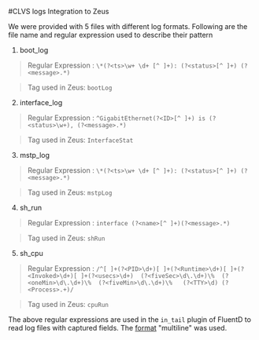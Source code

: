 #CLVS logs Integration to Zeus

We were provided with 5 files with different log formats. Following are the file name and regular expression used to describe their pattern

1. boot_log

>Regular Expression : `\*(?<ts>\w+ \d+ [^ ]+): (?<status>[^ ]+) (?<message>.*)`

>Tag used in Zeus: `bootLog`

2. interface_log

>Regular Expression : `^GigabitEthernet(?<ID>[^ ]+) is (?<status>\w+), (?<message>.*)`

>Tag used in Zeus: `InterfaceStat`

3. mstp_log

>Regular Expression : `\*(?<ts>\w+ \d+ [^ ]+): (?<status>[^ ]+) (?<message>.*)`

>Tag used in Zeus: `mstpLog`

4. sh_run

>Regular Expression : `interface (?<name>[^ ]+)(?<message>.*)`

>Tag used in Zeus: `shRun`

5. sh_cpu

>Regular Expression : `/^[ ]+(?<PID>\d+)[ ]+(?<Runtime>\d+)[ ]+(?<Invoked>\d+)[ ]+(?<usecs>\d+)  (?<fiveSec>\d\.\d+)\%  (?<oneMin>\d\.\d+)\%  (?<fiveMin>\d\.\d+)\%   (?<TTY>\d) (?<Process>.+)/`

>Tag used in Zeus: `cpuRun`

The above regular expressions are used in the `in_tail` plugin of FluentD to read log files with captured fields. The [format](http://docs.fluentd.org/articles/in_tail#format-required) "multiline" was used.


